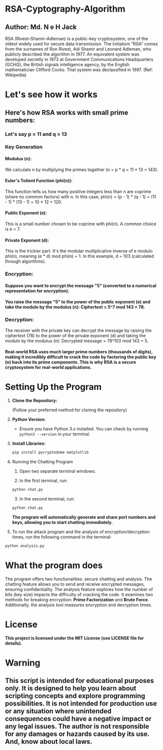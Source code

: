 # RSA-Cyptography-Algorithm
## Author: Md. N e H Jack

RSA (Rivest–Shamir–Adleman) is a public-key cryptosystem, one of the oldest widely used for secure data transmission. The initialism "RSA" comes from the surnames of Ron Rivest, Adi Shamir and Leonard Adleman, who publicly described the algorithm in 1977. An equivalent system was developed secretly in 1973 at Government Communications Headquarters (GCHQ), the British signals intelligence agency, by the English mathematician Clifford Cocks. That system was declassified in 1997. (Ref: Wikipedia)


# Let's see how it works

## Here's how RSA works with small prime numbers: 

### Let's say p = 11 and q = 13

### Key Generation

#### Modulus (n): 
We calculate n by multiplying the primes together (n = p * q = 11 * 13 = 143).

#### Euler's Totient Function (phi(n)): 
This function tells us how many positive integers less than n are coprime (share no common factors) with n. In this case, phi(n) = (p - 1) * (q - 1) = (11 - 1) * (13 - 1) = 10 * 12 = 120.

#### Public Exponent (e): 
This is a small number chosen to be coprime with phi(n). A common choice is e = 7.

#### Private Exponent (d): 
This is the trickier part. It's the modular multiplicative inverse of e modulo phi(n), meaning (e * d) mod phi(n) = 1. In this example, d = 103 (calculated through algorithms).


### Encryption:

#### Suppose you want to encrypt the message "5" (converted to a numerical representation for encryption).
#### You raise the message "5" to the power of the public exponent (e) and take the modulo by the modulus (n): Ciphertext = 5^7 mod 143 = 78.


### Decryption:

The receiver with the private key can decrypt the message by raising the ciphertext (78) to the power of the private exponent (d) and taking the modulo by the modulus (n): Decrypted message = 78^103 mod 143 = 5.

#### Real-world RSA uses much larger prime numbers (thousands of digits), making it incredibly difficult to crack the code by factoring the public key (n) back into its prime components. This is why RSA is a secure cryptosystem for real-world applications.


# Setting Up the Program

1. **Clone the Repository:**

   (Follow your preferred method for cloning the repository)

2. **Python Version:**

   - Ensure you have Python 3.x installed. You can check by running `python3 --version` in your terminal.

3. **Install Libraries:**

   ```bash
   pip install pycryptodome matplotlib
   ``` 

4. Running the Chatting Program

   1. Open two separate terminal windows:

   2. In the first terminal, run:

    ```bash
    python chat.py
    ```

   3. In the second terminal, run:

    ```bash
    python chat.py
    ```

    **The program will automatically generate and share port numbers and keys, allowing you to start chatting immediately.**

5. To run the attack program and the analysis of encryption/decryption times, run the following command in the terminal:

```bash
python analysis.py
```

# What the program does

The program offers two functionalities: secure chatting and analysis. The chatting feature allows you to send and receive encrypted messages, ensuring confidentiality. The analysis feature explores how the number of bits (key size) impacts the difficulty of cracking the code. It examines two methods for breaking encryption: **Prime Factorization** and **Brute Force**. Additionally, the analysis tool measures encryption and decryption times.

# License

**This project is licensed under the MIT License (see LICENSE file for details).**

# Warning

## This script is intended for educational purposes only. It is designed to help you learn about scripting concepts and explore programming possibilities. It is not intended for production use or any situation where unintended consequences could have a negative impact or any legal issues.  The author is not responsible for any damages or hazards caused by its use. And, know about local laws.
